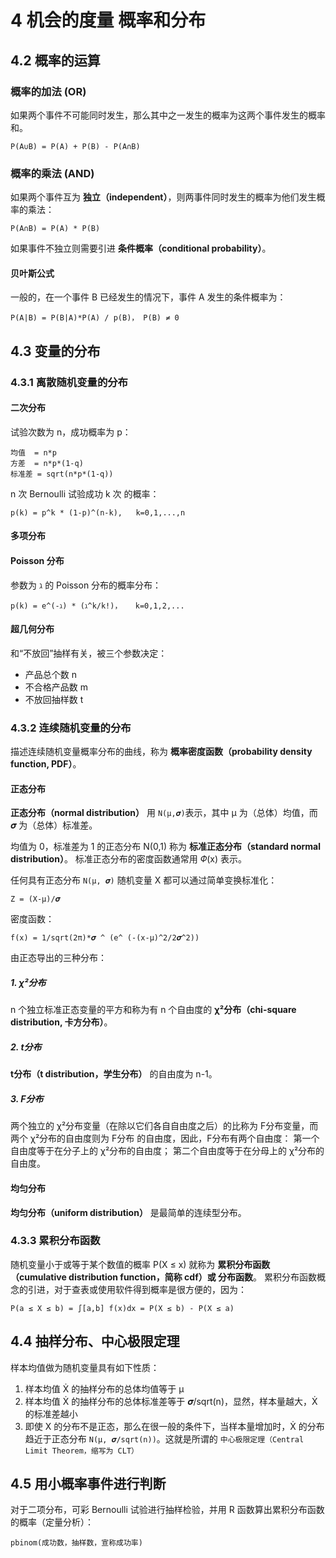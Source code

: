# 4 机会的度量 概率和分布

## 4.2 概率的运算

### 概率的加法 (OR)
如果两个事件不可能同时发生，那么其中之一发生的概率为这两个事件发生的概率和。
```
P(A∪B) = P(A) + P(B) - P(A∩B)
```

### 概率的乘法 (AND)
如果两个事件互为 **独立（independent）**，则两事件同时发生的概率为他们发生概率的乘法：
```
P(A∩B) = P(A) * P(B)
```

如果事件不独立则需要引进 **条件概率（conditional probability）**。

#### 贝叶斯公式
一般的，在一个事件 B 已经发生的情况下，事件 A 发生的条件概率为：
```
P(A|B) = P(B|A)*P(A) / p(B)， P(B) ≠ 0
```

## 4.3 变量的分布

### 4.3.1 离散随机变量的分布

#### 二次分布
试验次数为 n，成功概率为 p：
```
均值  = n*p
方差  = n*p*(1-q)
标准差 = sqrt(n*p*(1-q))
```
n 次 Bernoulli 试验成功 k 次 的概率：
```
p(k) = p^k * (1-p)^(n-k),   k=0,1,...,n
```

#### 多项分布

#### Poisson 分布
参数为 ℷ 的 Poisson 分布的概率分布：
```
p(k) = e^(-ℷ) * (ℷ^k/k!)，   k=0,1,2,...
```

#### 超几何分布
和“不放回”抽样有关，被三个参数决定：
* 产品总个数 n
* 不合格产品数 m
* 不放回抽样数 t

### 4.3.2 连续随机变量的分布
描述连续随机变量概率分布的曲线，称为 **概率密度函数（probability density function, PDF）**。

#### 正态分布
**正态分布（normal distribution）** 用 ```N(µ,𝝈)```表示，其中 µ 为（总体）均值，而 𝝈 为（总体）标准差。

均值为 0，标准差为 1 的正态分布 N(0,1) 称为 **标准正态分布（standard normal distribution）**。
标准正态分布的密度函数通常用 𝛷(x) 表示。

任何具有正态分布 ```N(µ, 𝝈)``` 随机变量 X 都可以通过简单变换标准化：
```
Z = (X-µ)/𝝈
```

密度函数：
```
f(x) = 1/sqrt(2π)*𝝈 ^ (e^ (-(x-µ)^2/2𝝈^2))
```

由正态导出的三种分布：
##### 1. χ²分布
n 个独立标准正态变量的平方和称为有 n 个自由度的 **χ²分布（chi-square distribution, 卡方分布）**。

##### 2. t分布
**t分布（t distribution，学生分布）** 的自由度为 n-1。

##### 3. F分布
两个独立的 χ²分布变量（在除以它们各自自由度之后）的比称为 F分布变量，而两个 χ²分布的自由度则为 F分布 的自由度，因此，F分布有两个自由度：
第一个自由度等于在分子上的 χ²分布的自由度；
第二个自由度等于在分母上的 χ²分布的自由度。

#### 均匀分布
**均匀分布（uniform distribution）** 是最简单的连续型分布。

### 4.3.3 累积分布函数
随机变量小于或等于某个数值的概率 P(X ≤ x) 就称为 **累积分布函数（cumulative distribution function，简称 cdf）或 分布函数**。
累积分布函数概念的引进，对于查表或使用软件得到概率是很方便的，因为：
```
P(a ≤ X ≤ b) = ∫[a,b] f(x)dx = P(X ≤ b) - P(X ≤ a)
```

## 4.4 抽样分布、中心极限定理
样本均值做为随机变量具有如下性质：

1. 样本均值 Ẋ 的抽样分布的总体均值等于 µ
2. 样本均值 Ẋ 的抽样分布的总体标准差等于 𝝈/sqrt(n)，显然，样本量越大，Ẋ 的标准差越小
3. 即使 X 的分布不是正态，那么在很一般的条件下，当样本量增加时，Ẋ 的分布趋近于正态分布 ```N(µ, 𝝈/sqrt(n))```。这就是所谓的 ```中心极限定理（Central Limit Theorem，缩写为 CLT）```

## 4.5 用小概率事件进行判断
对于二项分布，可彩 Bernoulli 试验进行抽样检验，并用 R 函数算出累积分布函数的概率（定量分析）：
```
pbinom(成功数，抽样数，宣称成功率)
```
